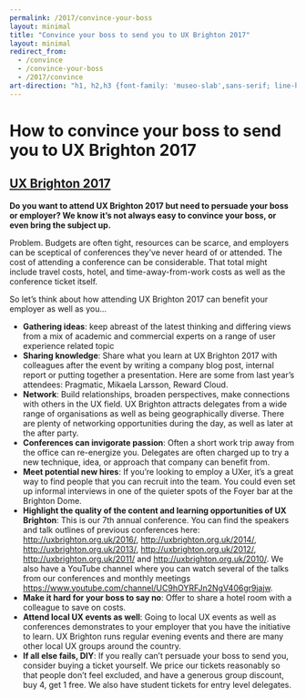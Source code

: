 ```yaml
---
permalink: /2017/convince-your-boss
layout: minimal
title: "Convince your boss to send you to UX Brighton 2017"
layout: minimal
redirect_from:
  - /convince
  - /convince-your-boss
  - /2017/convince
art-direction: "h1, h2,h3 {font-family: 'museo-slab',sans-serif; line-height: 1.2} h2{font-size: 1.5rem; color: #1075b0} h3{font-size: 1.3rem; color: #b83246 !important} img {width: 100%; padding:0; margin: 0; border: none} img[src*='3rd-party-logos']{width: 25%; vertical-align: middle; padding: 5px;} #how-to-convince-your-boss-to-send-you-to-ux-brighton-2017{background-image: url('/2017/photos/31158315046_8e49931af7_o.jpg'); background-repeat: no-repeat; margin: -2.5rem -2.5rem 0 -2.5rem; padding: 100% 1rem 1rem 2.5rem; height: 5rem; background-size: cover; color: #fff !important; text-shadow: 1px 1px 2px black;} #ux-brighton-2017 {background-image: url(/2017/logo/red-square-2017.svg); background-repeat: no-repeat; color: transparent; height: 15%; width: auto; position: absolute; top: 1rem; left: 1rem; margin: 0; padding: 0;} #ux-brighton-2017  a {height: 100%; width: auto; display: block; color: transparent} #ux-brighton-2017 a:hover {border: none} .event-detail{position: relative} .event-meta{ margin-bottom: 0} #ux-brighton-3rd-november-a-one-day-conference-for-ux-people {font-size: 3.2vmin; margin: 0 -3rem; padding: 1rem 2rem; background: #b83246; color: #fff; text-align: center;} body p{font-size: 1.1rem; line-height: 1.7rem} .quote p {margin: 1.1rem 2rem 0 0; color: rgb(127,127,127); font-size: 1.2rem; line-height: 2; font-style: italic} @media (min-width: 55rem) {img {width: auto} img[src*='3rd-party-logos']{width: 15%; vertical-align: middle; padding: 5px;} #ux-brighton-2017-sponsorship{padding-top: 35%; padding-bottom: 0rem}}"
---
```


# How to convince your boss to send you to UX Brighton 2017

## [UX Brighton 2017](http://uxbrighton.org.uk/)

**Do you want to attend UX Brighton 2017 but need to persuade your boss or employer? We know it’s not always easy to convince your boss, or even bring the subject up.** 

Problem. Budgets are often tight, resources can be scarce, and employers can be sceptical of conferences they’ve never heard of or attended. The cost of attending a conference can be considerable. That total might include travel costs, hotel, and time-away-from-work costs as well as the conference ticket itself. 

So let’s think about how attending UX Brighton 2017 can benefit your employer as well as you…

 - **Gathering ideas**: keep abreast of the latest thinking and differing views from a mix of academic and commercial experts on a range of user experience related topic
 - **Sharing knowledge**: Share what you learn at UX Brighton 2017 with colleagues after the event by writing a company blog post, internal report or putting together a presentation. Here are some from last year’s attendees: Pragmatic, Mikaela Larsson, Reward Cloud.
 - **Network**: Build relationships, broaden perspectives, make connections with others in the UX field. UX Brighton attracts delegates from a wide range of organisations as well as being geographically diverse. There are plenty of networking opportunities during the day, as well as later at the after party.
 - **Conferences can invigorate passion**: Often a short work trip away from the office can re-energize you. Delegates are often charged up to try a new technique, idea, or approach that company can benefit from.
 - **Meet potential new hires**: If you’re looking to employ a UXer, it’s a great way to find people that you can recruit into the team. You could even set up informal interviews in one of the quieter spots of the Foyer bar at the Brighton Dome.
 - **Highlight the quality of the content and learning opportunities of UX Brighton**: This is our 7th annual conference. You can find the speakers and talk outlines of previous conferences here: http://uxbrighton.org.uk/2016/, http://uxbrighton.org.uk/2014/, http://uxbrighton.org.uk/2013/, http://uxbrighton.org.uk/2012/, http://uxbrighton.org.uk/2011/ and http://uxbrighton.org.uk/2010/. We also have a YouTube channel where you can watch several of the talks from our conferences and monthly meetings https://www.youtube.com/channel/UC9hOYRFJn2NgV406gr9jajw. 
 - **Make it hard for your boss to say no**: Offer to share a hotel room with a colleague to save on costs. 
 - **Attend local UX events as well**: Going to local UX events as well as conferences demonstrates to your employer that you have the initiative to learn. UX Brighton runs regular evening events and there are many other local UX groups around the country.
 - **If all else fails, DIY**: If you really can’t persuade your boss to send you, consider buying a ticket yourself. We price our tickets reasonably so that people don’t feel excluded, and have a generous group discount, buy 4, get 1 free. We also have student tickets for entry level delegates.
